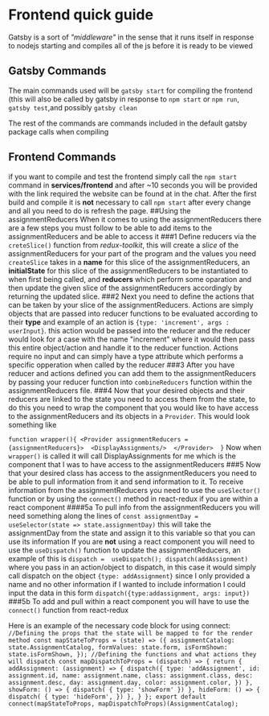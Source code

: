# Frontend quick guide

 Gatsby is a sort of _*"middleware"*_ in the sense that it runs itself in response to nodejs starting and compiles all 
 of the js before it is ready to be viewed
 
## Gatsby Commands
 The main commands used will be `gatsby start` for compiling the frontend (this will also be called by gatsby in response
  to `npm start` or `npm run`, `gatsby test`,and possibly `gatsby clean`

The rest of the commands are commands included in the default gatsby package calls when compiling
## Frontend Commands
 if you want to compile and test the frontend simply call the `npm start` command in **services/frontend** and after
 ~10 seconds you will be provided with the link required the website can be found at in the chat. After the first build 
 and compile it is **not** necessary to call `npm start` after every change and all you need to do is refresh the page.
##Using the assignmentReducers
When it comes to using the assignmentReducers there are a few steps you must follow to be able to add items to the assignmentReducers and be able 
to access it
###1
Define reducers via the `creteSlice()` function from *redux-toolkit*, this will create a *slice* of the assignmentReducers for your
 part of the program and the values you need
`createSlice` takes in a **name** for this slice of the assignmentReducers, an **initialState** for this slice of the assignmentReducers to be 
instantiated to when first being called, and **reducers** which perform some oparation and then update the given slice
 of the assignmentReducers accordingly by returning the updated slice.
###2
Next you need to define the actions that can be taken by your slice of the assignmentReducers. Actions are simply objects that are 
passed into reducer functions to be evaluated according to their **type**
and example of an action is `{type: 'increment', args : userInput}`. this action would be passed into the reducer and 
the reducer would look for a case with the name "increment" where it would then pass this entire object/action and handle
 it to the reducer function.
Actions require no input and can simply have a type attribute which performs a specific opperation when called by the reducer
###3
After you have reducer and actions defined you can add them to the assignmentReducers by passing your reducer function into 
`combineReducers` function within the assignmentReducers file.
###4
Now that your desired objects and their reducers are linked to the state you need to access them from the state, to do this you need to wrap the component that you would like to have access to the assignmentReducers and its objects in a `Provider`.
This would look something like 

`function wrapper(){
<Provider assignmentReducers = {assignmentReducers}> 
    <DisplayAssignments/> 
</Provider> 
}`
Now when `wrapper()` is called it will call DisplayAssignments for me which is the component that I was to have access to the assignmentReducers
###5
Now that your desired class has access to the assignmentReducers you need to be able to pull information from it and send information to it.
To receive information from the assignmentReducers you need to use the `useSlector()` function or by using the `connect()` method in react-redux if you are within a react component
####5a
To pull info from the assignmentReducers you will need something along the lines of `const assignmentDay = useSelector(state => state.assignmentDay)` this will take the assignmentDay from the state and assign it to this variable so that you can use its information
If you are **not** using a react component you will need to use the `useDispatch()` function to update  the assignmentReducers, an example of this is
 `dispatch =  useDispatch();
 dispatch(addAssignment)` where you pass in an action/object to dispatch, in this case it would simply call dispatch on the object `{type: addAssignment}` since I only provided a name and no other information
 if I wanted to include information I could input the data in this form `dispatch({type:addassignment, args: input})` 
 ###5b
 To add and pull within a react component you will have to use the `connect()` function from react-redux
 
 Here is an example of the necessary code block for using connect:
 `//Defining the props that the state will be mapped to for the render method
  const mapStateToProps = (state) => ({
      assignmentCatalog: state.AssignmentCatalog,
      formValues: state.form,
      isFormShown: state.isFormShown,
  });
  //Defining the functions and what actions they will dispatch
  const mapDispatchToProps = (dispatch) => {
      return {
          addAssignment: (assignment) => {
              dispatch({
                  type: 'addAssignment',
                  id: assignment.id,
                  name: assignment.name,
                  class: assignment.class,
                  desc: assignment.desc,
                  day: assignment.day,
                  color: assignment.color,
              })
          },
          showForm: () => {
              dispatch( {
                  type: 'showForm'
              })
          },
          hideForm: () => {
              dispatch( {
                  type: 'hideForm',
              })
          },
      }
  };
  export default connect(mapStateToProps, mapDispatchToProps)(AssignmentCatalog);`
